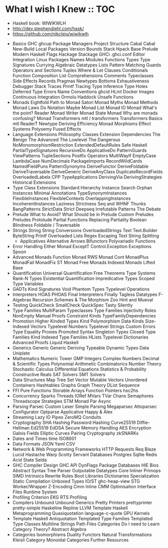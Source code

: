 # What I wish I Knew :: TOC

- Haskell book: WIWIKWLH
- http://dev.stephendiehl.com/hask/
- https://github.com/nikcleju/wiwikwlh

* Basics
  GHC
  ghcup
  Package Managers
  Project Structure
  Cabal
  Cabal New-Build
  Local Packages
  Version Bounds
  Stack
  Hpack
  Base
  Prelude
  Modern Haskell
  Flags
  Hackage
  Stackage
  GHCi
  .ghci.conf
  Editor Integration
  Linux Packages
  Names
  Modules
  Functions
  Types
  Type Signatures
  Currying
  Algebraic Datatypes
  Lists
  Pattern Matching
  Guards
  Operators and Sections
  Tuples
  Where & Let Clauses
  Conditionals
  Function Composition
  List Comprehensions
  Comments
  Typeclasses
  Side Effects
  Records
  Pragmas
  Newtypes
  Bottoms
  Exhaustiveness
  Debugger
  Stack Traces
  Printf Tracing
  Type Inference
  Type Holes
  Deferred Type Errors
  Name Conventions
  ghcid
  HLint
  Docker Images
  Continuous Integration
  Ormolu
  Haddock
  Unsafe Functions
* Monads
  Eightfold Path to Monad Satori
  Monad Myths
  Monad Methods
  Monad Laws
  Do Notation
  Maybe Monad
  List Monad
  IO Monad
  What's the point?
  Reader Monad
  Writer Monad
  State Monad
  Why are monads confusing?
  Monad Transformers
  mtl / transformers
  Transformers
  Basics
  mtl
  ReaderT
  Newtype Deriving
  Efficiency
  Monad Morphisms
  Effect Systems
  Polysemy
  Fused Effects
* Language Extensions
  Philosophy
  Classes
  Extension Dependencies
  The Benign
  The Advanced
  The Lowlevel
  The Dangerous
  NoMonomorphismRestriction
  ExtendedDefaultRules
  Safe Haskell
  PartialTypeSignatures
  RecursiveDo
  ApplicativeDo
  PatternGuards
  ViewPatterns
  TupleSections
  Postfix Operators
  MultiWayIf
  EmptyCase
  LambdaCase
  NumDecimals
  PackageImports
  RecordWildCards
  NamedFieldPuns
  PatternSynonyms
  DeriveFunctor
  DeriveFoldable
  DeriveTraversable
  DeriveGeneric
  DeriveAnyClass
  DuplicateRecordFields
  OverloadedLabels
  CPP
  TypeApplications
  DerivingVia
  DerivingStrategies
  Historical Extensions
* Type Class Extensions
  Standard Hierarchy
  Instance Search
  Orphan Instances
  Minimal Annotations
  TypeSynonymInstances
  FlexibleInstances
  FlexibleContexts
  OverlappingInstances
  IncoherentInstances
  Laziness
  Strictness
  Seq and WHNF
  Thunks
  BangPatterns
  StrictData
  Strict
  Deepseq
  Irrefutable Patterns
  The Debate
* Prelude
  What to Avoid?
  What Should be in Prelude
  Custom Preludes
  Preludes
  Protolude
  Partial Functions
  Replacing Partiality
  Boolean Blindness
  Foldable / Traversable
* Strings
  String
  String Conversions
  OverloadedStrings
  Text
  Text.Builder
  ByteString
  Printf
  Overloaded Lists
  Regex
  Escaping Text
  String Splitting
  * Applicatives
  Alternative
  Arrows
  Bifunctors
  Polyvariadic Functions
* Error Handling
  Either Monad
  ExceptT
  Control.Exception
  Exceptions
  Spoon
* Advanced Monads
  Function Monad
  RWS Monad
  Cont
  MonadPlus
  MonadFail
  MonadFix
  ST Monad
  Free Monads
  Indexed Monads
  Lifted Base
* Quantification
  Universal Quantification
  Free Theorems
  Type Systems
  Rank-N Types
  Existential Quantification
  Impredicative Types
  Scoped Type Variables
* GADTs
  Kind Signatures
  Void
  Phantom Types
  Typelevel Operations
* Interpreters
  HOAS
  PHOAS
  Final Interpreters
  Finally Tagless
  Datatypes
  F-Algebras
  Recursion Schemes & The Morphism Zoo
  Hint and Mueval
* Testing
  QuickCheck
  SmallCheck
  QuickSpec
  Tasty
  Silently
* Type Families
  MultiParam Typeclasses
  Type Families
  Injectivity
  Roles
  NonEmpty
  Manual Proofs
  Constraint Kinds
  TypeFamilyDependencies
* Promotion
  Higher Kinded Types
  Kind Polymorphism
  Data Kinds
  Size-Indexed Vectors
  Typelevel Numbers
  Typelevel Strings
  Custom Errors
  Type Equality
  Proxies
  Promoted Syntax
  Singleton Types
  Closed Type Families
  Kind Indexed Type Families
  HLists
  Typelevel Dictionaries
  Advanced Proofs
  Liquid Haskell
* Generics
  Generic
  Generic Deriving
  Typeable
  Dynamic Types
  Data
  Uniplate
* Mathematics
  Numeric Tower
  GMP Integers
  Complex Numbers
  Decimal & Scientific Types
  Polynomial Arithmetic
  Combinatorics
  Number Theory
  Stochastic Calculus
  Differential Equations
  Statistics & Probability
  Constructive Reals
  SAT Solvers
  SMT Solvers
* Data Structures
  Map
  Tree
  Set
  Vector
  Mutable Vectors
  Unordered Containers
  Hashtables
  Graphs
  Graph Theory
  DList
  Sequence
* FFI
  Pure Functions
  Storable Arrays
  Function Pointers
  hsc2hs
* Concurrency
  Sparks
  Threads
  IORef
  MVars
  TVar
  Chans
  Semaphores
  Threadscope
  Strategies
  STM
  Monad Par
  Async
* Parsing
  Parsec
  Custom Lexer
  Simple Parsing
  Megaparsec
  Attoparsec
  Configurator
  Optparse Applicative
  Happy & Alex
* Streaming
  Lazy IO
  Pipes
  ZeroMQ
  Conduits
* Cryptography
  SHA Hashing
  Password Hashing
  Curve25519 Diffie-Hellman
  Ed25519 EdDSA
  Secure Memory Handling
  AES Encryption
  Galois Fields
  Elliptic Curves
  Pairing Cryptography
  zkSNARKs
* Dates and Times
  time
  ISO8601
* Data Formats
  JSON
  Yaml
  CSV
* Network & Web Programming
  Frameworks
  HTTP Requests
  Req
  Blaze
  Lucid
  Hastache
  Warp
  Scotty
  Servant
  Databases
  Postgres
  Sqlite
  Redis
  Acid State
  Selda
* GHC
  Compiler Design
  GHC API
  DynFlags
  Package Databases
  HIE Bios
  Abstract Syntax Tree
  Parser
  Outputable
  Datatypes
  Core
  Inliner
  Primops
  SIMD Intrinsics
  Rewrite Rules
  Boot Libraries
  Dictionaries
  Specialization
  Static Compilation
  Unboxed Types
  IO/ST
  ghc-heap-view
  STG
  Worker/Wrapper
  Z-Encoding
  Cmm
  Inline CMM
  Optimisation
  Interface Files
  Runtime System
* Profiling
  Criterion
  EKG
  RTS Profiling
* Compilers
  Unbound
  Unbound Generics
  Pretty Printers
  prettyprinter
  pretty-simple
  Haskeline
  Repline
  LLVM
  Template Haskell
  Metaprogramming
  Quasiquotation
  language-c-quote
  GPU Kernels
* Template Haskell
  Antiquotation
  Templated Type Families
  Templated Type Classes
  Multiline Strings
  Path Files
  Categories
  Do I need to Learn Category Theory?
  Abstract Algebra
* Categories
  Isomorphisms
  Duality
  Functors
  Natural Transformations
  Kleisli Category
  Monoidal Categories
  Further Resources
